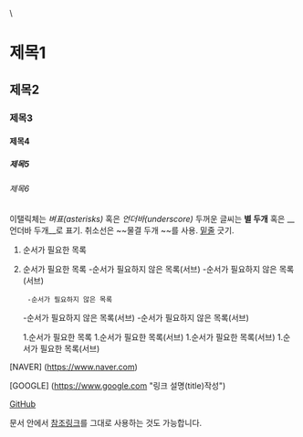 
\\<!-- 주석입니다. -->

# 제목1
## 제목2
### 제목3
#### 제목4
##### 제목5
###### 제목6

이탤릭체는 *벼표(asterisks)* 혹은 _언더바(underscore)_
두꺼운 글씨는 **별 두개** 혹은 __언더바 두개__로 표기.
취소선은 ~~물결 두개 ~~를 사용.
<u>밑줄</u> 긋기.

1. 순서가 필요한 목록
1. 순서가 필요한 목록
    -순서가 필요하지 않은 목록(서브)
    -순서가 필요하지 않은 목록(서브)

        -순서가 필요하지 않은 목록
    -순서가 필요하지 않은 목록(서브)
    -순서가 필요하지 않은 목록(서브)

    1.순서가 필요한 목록
    1.순서가 필요한 목록(서브)
    1.순서가 필요한 목록(서브)
    1.순서가 필요한 목록(서브)

[NAVER] (https://www.naver.com)

[GOOGLE] (https://www.google.com "링크 설명(title)작성")

[GitHub][1]

문서 안에서 [참조링크]를 그대로 사용하는 것도 가능합니다.

[1]: https://github.com/semsolhan1
[참조링크]: https://www.naver.com

